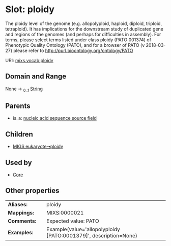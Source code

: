 
# Slot: ploidy


The ploidy level of the genome (e.g. allopolyploid, haploid, diploid, triploid, tetraploid). It has implications for the downstream study of duplicated gene and regions of the genomes (and perhaps for difficulties in assembly). For terms, please select terms listed under class ploidy (PATO:001374) of Phenotypic Quality Ontology (PATO), and for a browser of PATO (v 2018-03-27) please refer to http://purl.bioontology.org/ontology/PATO

URI: [mixs.vocab:ploidy](https://w3id.org/mixs/vocab/ploidy)


## Domain and Range

None &#8594;  <sub>0..1</sub> [String](types/String.md)

## Parents

 *  is_a: [nucleic acid sequence source field](nucleic_acid_sequence_source_field.md)

## Children

 *  [MIGS eukaryote➞ploidy](MIGS_eukaryote_ploidy.md)

## Used by

 * [Core](Core.md)

## Other properties

|  |  |  |
| --- | --- | --- |
| **Aliases:** | | ploidy |
| **Mappings:** | | MIXS:0000021 |
| **Comments:** | | Expected value: PATO |
| **Examples:** | | Example(value='allopolyploidy [PATO:0001379]', description=None) |

